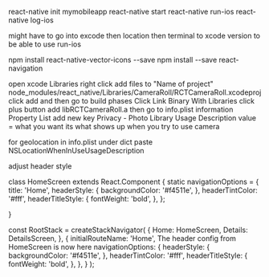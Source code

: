 react-native init mymobileapp
react-native start
react-native run-ios
react-native log-ios

might have to go into excode then location then terminal to xcode version to be able to use run-ios


npm install react-native-vector-icons --save
npm install --save react-navigation

open xcode
Libraries
right click add files to "Name of project"
node_modules/react_native/Libraries/CameraRoll/RCTCameraRoll.xcodeproj
click add and then go to build phases
Click Link Binary With Libraries click plus button add libRCTCameraRoll.a
then go to info.plist
information Property List
add new key Privacy - Photo Library Usage Description
value = what you want its what shows up when you try to use camera

for geolocation in info.plist under dict paste
<key>NSLocationWhenInUseUsageDescription</key>


adjust header style

class HomeScreen extends React.Component {
  static navigationOptions = {
    title: 'Home',
    headerStyle: {
      backgroundColor: '#f4511e',
    },
    headerTintColor: '#fff',
    headerTitleStyle: {
      fontWeight: 'bold',
    },
  };


}



const RootStack = createStackNavigator(
  {
    Home: HomeScreen,
    Details: DetailsScreen,
  },
  {
    initialRouteName: 'Home',
     The header config from HomeScreen is now here 
    navigationOptions: {
      headerStyle: {
        backgroundColor: '#f4511e',
      },
      headerTintColor: '#fff',
      headerTitleStyle: {
        fontWeight: 'bold',
      },
    },
  }
);
